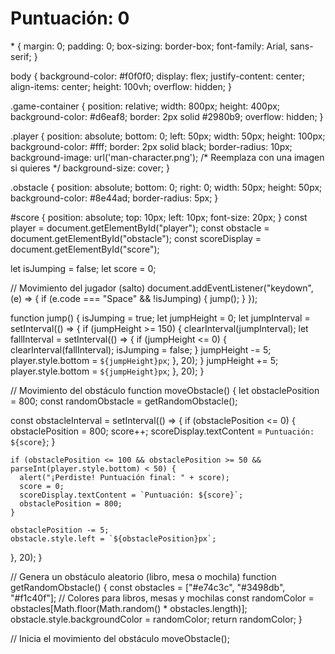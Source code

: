 <!DOCTYPE html>
<html lang="es">
<head>
  <meta charset="UTF-8">
  <meta name="viewport" content="width=device-width, initial-scale=1.0">
  <title>Juego - Hombre Salta Obstáculos</title>
  <link rel="stylesheet" href="styles.css">
</head>
<body>
  <div class="game-container">
    <div id="player" class="player"></div>
    <div id="obstacle" class="obstacle"></div>
    <h1 id="score">Puntuación: 0</h1>
  </div>

  <script src="script.js"></script>
</body>
</html>
* {
  margin: 0;
  padding: 0;
  box-sizing: border-box;
  font-family: Arial, sans-serif;
}

body {
  background-color: #f0f0f0;
  display: flex;
  justify-content: center;
  align-items: center;
  height: 100vh;
  overflow: hidden;
}

.game-container {
  position: relative;
  width: 800px;
  height: 400px;
  background-color: #d6eaf8;
  border: 2px solid #2980b9;
  overflow: hidden;
}

.player {
  position: absolute;
  bottom: 0;
  left: 50px;
  width: 50px;
  height: 100px;
  background-color: #fff;
  border: 2px solid black;
  border-radius: 10px;
  background-image: url('man-character.png'); /* Reemplaza con una imagen si quieres */
  background-size: cover;
}

.obstacle {
  position: absolute;
  bottom: 0;
  right: 0;
  width: 50px;
  height: 50px;
  background-color: #8e44ad;
  border-radius: 5px;
}

#score {
  position: absolute;
  top: 10px;
  left: 10px;
  font-size: 20px;
}
const player = document.getElementById("player");
const obstacle = document.getElementById("obstacle");
const scoreDisplay = document.getElementById("score");

let isJumping = false;
let score = 0;

// Movimiento del jugador (salto)
document.addEventListener("keydown", (e) => {
  if (e.code === "Space" && !isJumping) {
    jump();
  }
});

function jump() {
  isJumping = true;
  let jumpHeight = 0;
  let jumpInterval = setInterval(() => {
    if (jumpHeight >= 150) {
      clearInterval(jumpInterval);
      let fallInterval = setInterval(() => {
        if (jumpHeight <= 0) {
          clearInterval(fallInterval);
          isJumping = false;
        }
        jumpHeight -= 5;
        player.style.bottom = `${jumpHeight}px`;
      }, 20);
    }
    jumpHeight += 5;
    player.style.bottom = `${jumpHeight}px`;
  }, 20);
}

// Movimiento del obstáculo
function moveObstacle() {
  let obstaclePosition = 800;
  const randomObstacle = getRandomObstacle();

  const obstacleInterval = setInterval(() => {
    if (obstaclePosition <= 0) {
      obstaclePosition = 800;
      score++;
      scoreDisplay.textContent = `Puntuación: ${score}`;
    }

    if (obstaclePosition <= 100 && obstaclePosition >= 50 && parseInt(player.style.bottom) < 50) {
      alert("¡Perdiste! Puntuación final: " + score);
      score = 0;
      scoreDisplay.textContent = `Puntuación: ${score}`;
      obstaclePosition = 800;
    }

    obstaclePosition -= 5;
    obstacle.style.left = `${obstaclePosition}px`;
  }, 20);
}

// Genera un obstáculo aleatorio (libro, mesa o mochila)
function getRandomObstacle() {
  const obstacles = ["#e74c3c", "#3498db", "#f1c40f"]; // Colores para libros, mesas y mochilas
  const randomColor = obstacles[Math.floor(Math.random() * obstacles.length)];
  obstacle.style.backgroundColor = randomColor;
  return randomColor;
}

// Inicia el movimiento del obstáculo
moveObstacle();

